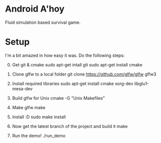 # Android A'hoy
Fluid simulation based survival game.

# Setup
I'm a bit amazed in how easy it was. Do the following steps:

0. Get git & cmake
  sudo apt-get intall git
  sudo apt-get install cmake

1. Clone glfw to a local folder
  git clone https://github.com/glfw/glfw glfw3

2. Install required libraries
  sudo apt-get install cmake xorg-dev libglu1-mesa-dev

3. Build glfw for Unix
  cmake -G "Unix Makefiles"

4. Make glfw
  make

5. Install :D
  sudo make install

6. Now get the latest branch of the project and build it
  make

7. Run the demo!
  ./run_demo
